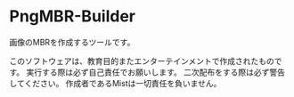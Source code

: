 # PngMBR-Builder
画像のMBRを作成するツールです。

このソフトウェアは、教育目的またエンターテインメントで作成されたものです。 実行する際は必ず自己責任でお願いします。 二次配布をする際は必ず警告してください。 作成者であるMistは一切責任を負いません。

